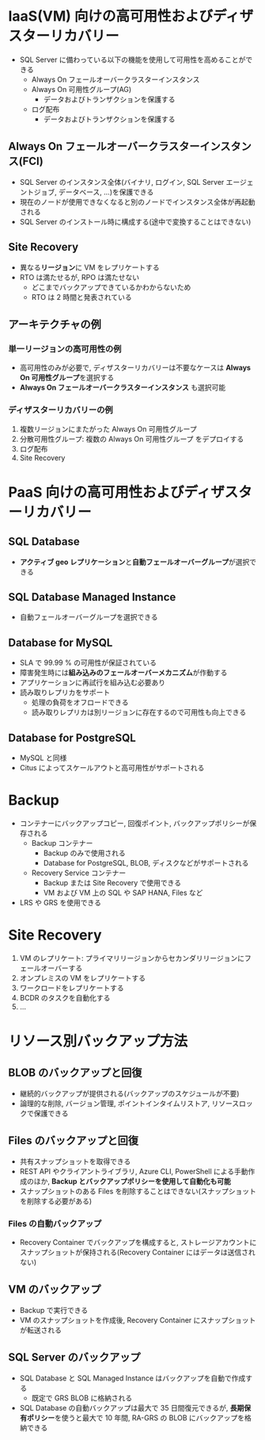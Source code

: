 # IaaS(VM) 向けの高可用性およびディザスターリカバリー
- SQL Server に備わっている以下の機能を使用して可用性を高めることができる
  - Always On フェールオーバークラスターインスタンス
  - Always On 可用性グループ(AG)
    - データおよびトランザクションを保護する
  - ログ配布
    - データおよびトランザクションを保護する

## Always On フェールオーバークラスターインスタンス(FCI)
- SQL Server のインスタンス全体(バイナリ, ログイン, SQL Server エージェントジョブ, データベース, ...)を保護できる
- 現在のノードが使用できなくなると別のノードでインスタンス全体が再起動される
- SQL Server のインストール時に構成する(途中で変換することはできない)

## Site Recovery
- 異なる**リージョン**に VM をレプリケートする
- RTO は満たせるが, RPO は満たせない
  - どこまでバックアップできているかわからないため
  - RTO は 2 時間と発表されている

## アーキテクチャの例
### 単一リージョンの高可用性の例
- 高可用性のみが必要で, ディザスターリカバリーは不要なケースは **Always On 可用性グループ**を選択する
- **Always On フェールオーバークラスターインスタンス** も選択可能

### ディザスターリカバリーの例
1. 複数リージョンにまたがった Always On 可用性グループ
2. 分散可用性グループ: 複数の Always On 可用性グループ をデプロイする
3. ログ配布
4. Site Recovery

# PaaS 向けの高可用性およびディザスターリカバリー
## SQL Database
- **アクティブ geo レプリケーション**と**自動フェールオーバーグループ**が選択できる

## SQL Database Managed Instance
- 自動フェールオーバーグループを選択できる

## Database for MySQL
- SLA で 99.99 % の可用性が保証されている
- 障害発生時には**組み込みのフェールオーバーメカニズム**が作動する
- アプリケーションに再試行を組み込む必要あり
- 読み取りレプリカをサポート
  - 処理の負荷をオフロードできる
  - 読み取りレプリカは別リージョンに存在するので可用性も向上できる

## Database for PostgreSQL
- MySQL と同様
- Citus によってスケールアウトと高可用性がサポートされる


# Backup
- コンテナーにバックアップコピー, 回復ポイント, バックアップポリシーが保存される
  - Backup コンテナー
    - Backup のみで使用される
    - Database for PostgreSQL, BLOB, ディスクなどがサポートされる
  - Recovery Service コンテナー
    - Backup または Site Recovery で使用できる
    - VM および VM 上の SQL や SAP HANA, Files など
- LRS や GRS を使用できる


# Site Recovery
1. VM のレプリケート: プライマリリージョンからセカンダリリージョンにフェールオーバーする
2. オンプレミスの VM をレプリケートする
3. ワークロードをレプリケートする
4. BCDR のタスクを自動化する
5. ...


# リソース別バックアップ方法
## BLOB のバックアップと回復
- 継続的バックアップが提供される(バックアップのスケジュールが不要)
- 論理的な削除, バージョン管理, ポイントインタイムリストア, リソースロックで保護できる

## Files のバックアップと回復
- 共有スナップショットを取得できる
- REST API やクライアントライブラリ, Azure CLI, PowerShell による手動作成のほか, **Backup とバックアップポリシーを使用して自動化も可能**
- スナップショットのある Files を削除することはできない(スナップショットを削除する必要がある)

### Files の自動バックアップ
- Recovery Container でバックアップを構成すると, ストレージアカウントにスナップショットが保持される(Recovery Container にはデータは送信されない)

## VM のバックアップ
- Backup で実行できる
- VM のスナップショットを作成後, Recovery Container にスナップショットが転送される

## SQL Server のバックアップ
- SQL Database と SQL Managed Instance はバックアップを自動で作成する
  - 既定で GRS BLOB に格納される
- SQL Database の自動バックアップは最大で 35 日間復元できるが, **長期保有ポリシー**を使うと最大で 10 年間, RA-GRS の BLOB にバックアップを格納できる